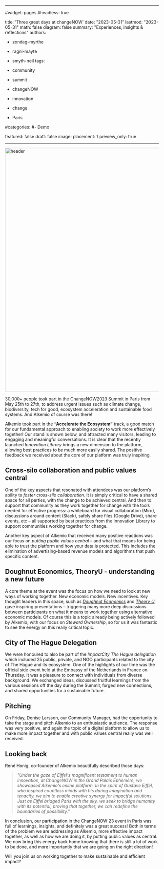 
---
#widget: pages
#headless: true

title: 'Three great days at changeNOW'
date: "2023-05-31"
lastmod: "2023-05-31"
math: false
diagram: false
summary: "Experiences, insights & reflections"
authors:
- zondag-myrthe
- ragni-mayte
- smyth-neil
tags:
- community
- summit
- changeNOW
- innovation
- change

- Paris


#categories:
#- Demo


featured: false
draft: false
image:
  placement: 1
  preview_only: true

---

<img src="header.png" alt="header" style="width:800px;"/>

30,000+ people took part in the ChangeNOW2023 Summit in Paris from May 25th to 27th, to address urgent issues such as climate change, biodiversity, tech for good, ecosystem acceleration and sustainable food systems. And Alkemio of course was there!  

Alkemio took part in the **“Accelerate the Ecosystem”** track, a good match for our fundamental approach to enabling society to work more effectively together! Our stand is shown below, and attracted many visitors, leading to engaging and meaningful conversations. It is clear that the recently launched *Innovation Library* brings a new dimension to the platform, allowing best practices to be much more easily shared. The positive feedback we received about the core of our platform was truly inspiring.  

## Cross-silo collaboration and public values central
One of the key aspects that resonated with attendees was our platform’s ability to *foster cross-silo collaboration*. It is simply critical to have a shared space for all parties, with the change to be achieved central. And then to support that community as they work together for change with the tools needed for effective progress:  a whiteboard for visual collaboration (Miro), discussions around content (Slack), safely share files (Google Drive), share events, etc – all supported by best practices from the Innovation Library to support communities working together for change.  

Another key aspect of Alkemio that received many positive reactions was our focus on *putting public values central* – and what that means for being able to trust the platform and how your data is protected. This includes the elimination of advertising-based revenue models and algorithms that push specific content.  

## Doughnut Economics, TheoryU - understanding a new future
A core theme at the event was the focus on how we need to look at new ways of working together. New economic models. New incentives. Key thought leaders in this space, such as [*Doughnut Economics*](https://doughnuteconomics.org/about-doughnut-economics) and [*Theory U*](https://www.youtube.com/watch?v=GMJefS7s3lc), gave inspiring presentations – triggering many more deep discussions between participants on what it means to work together using alternative economic models. Of course this is a topic already being actively followed by Alkemio, with our focus on *Steward Ownership*, so for us it was fantastic to see the energy on this really critical topic. 

## City of The Hague Delegation
We were honoured to also be part of the *ImpactCity The Hague delegation* which included 25 public, private, and NGO participants related to the city of The Hague and its ecosystem. One of the highlights of our time was the official side event held at the Embassy of the Netherlands in France on Thursday. It was a pleasure to connect with individuals from diverse background. We exchanged ideas, discussed fruitful learnings from the various sessions off the day during the Summit, forged new connections, and shared opportunities for a sustainable future. 

## Pitching
On Friday, Denise Larsson, our Community Manager, had the opportunity to take the stage and pitch Alkemio to an enthusiastic audience. The response was very positive, and again the topic of a digital platform to allow us to make more impact together and with public values central really was well received. 

## Looking back
René Honig, co-founder of Alkemio beautifully described those days: 

> *"Under the gaze of Eiffel's magnificent testament to human innovation, at ChangeNOW in the Grand Palais Éphémère, we showcased Alkemio's online platform. In the spirit of Gustave Eiffel, who inspired countless minds with his daring imagination and tenacity, we aim to enable creative synergy for impactful solutions. Just as Eiffel bridged Paris with the sky, we seek to bridge humanity with its potential, proving that together, we can redefine the boundaries of possibility."*

In conclusion, our participation in the ChangeNOW 23 event in Paris was full of learnings, insights, and definitely was a great success! Both in terms of the problem we are addressing as Alkemio, more effective impact together, as well as how we are doing it, by putting public values as central. We now bring this energy back home knowing that there is still a lot of work to be done, and more importantly that we are going on the right direction! 

Will you join us on working together to make sustainable and efficient impact?  


